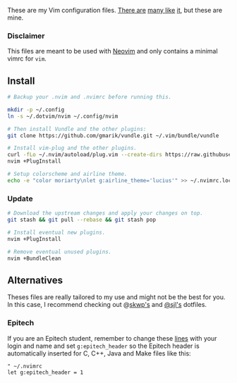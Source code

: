 These are my Vim configuration files. [There are][steve-losh] [many like][pengwynn]
[it][sanctum], but these are mine.

### Disclaimer
This files are meant to be used with [Neovim](http://neovim.io) and
only contains a minimal vimrc for `vim`.

## Install

```sh
# Backup your .nvim and .nvimrc before running this.

mkdir -p ~/.config
ln -s ~/.dotvim/nvim ~/.config/nvim

# Then install Vundle and the other plugins:
git clone https://github.com/gmarik/vundle.git ~/.vim/bundle/vundle

# Install vim-plug and the other plugins.
curl -fLo ~/.nvim/autoload/plug.vim --create-dirs https://raw.githubusercontent.com/junegunn/vim-plug/master/plug.vim
nvim +PlugInstall

# Setup colorscheme and airline theme.
echo -e "color moriarty\nlet g:airline_theme='lucius'" >> ~/.nvimrc.local
```

### Update
```sh
# Download the upstream changes and apply your changes on top.
git stash && git pull --rebase && git stash pop

# Install eventual new plugins.
nvim +PlugInstall

# Remove eventual unused plugins.
nvim +BundleClean
```

## Alternatives
Theses files are really tailored to my use and might not be the best for you. In
this case, I recommend checking out @[skwp's][skwp-dotfiles] and [@sjl's][steve-losh]
dotfiles.

### Epitech

If you are an Epitech student, remember to change these [lines][l1] with your
login and name and set `g:epitech_header` so the Epitech header is automatically
inserted for C, C++, Java and Make files like this:

```vimscript
" ~/.nvimrc
let g:epitech_header = 1
```

[l1]: https://github.com/aliou/dotvim/blob/fa06a59907b81b998a1de99e96b77c8fb3c55d47/vim/plugin/epitech.vim#L22-L23
[l2]: https://github.com/gmarik/vundle
[steve-losh]: https://bitbucket.org/sjl/dotfiles/
[pengwynn]: https://github.com/pengwynn/dotfiles
[sanctum]: https://github.com/tejr/dotfiles
[skwp-dotfiles]: http://skwp.github.io/dotfiles/
